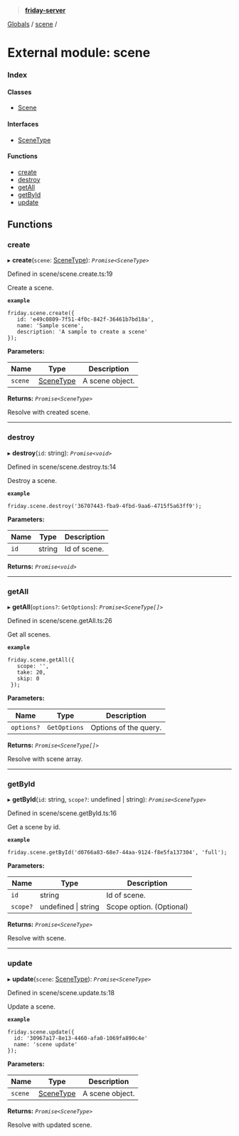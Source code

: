 > **[friday-server](../README.md)**

[Globals](../globals.md) / [scene](scene.md) /

# External module: scene

### Index

#### Classes

* [Scene](../classes/scene.scene-1.md)

#### Interfaces

* [SceneType](../interfaces/scene.scenetype.md)

#### Functions

* [create](scene.md#create)
* [destroy](scene.md#destroy)
* [getAll](scene.md#getall)
* [getById](scene.md#getbyid)
* [update](scene.md#update)

## Functions

###  create

▸ **create**(`scene`: [SceneType](../interfaces/scene.scenetype.md)): *`Promise<SceneType>`*

Defined in scene/scene.create.ts:19

Create a scene.

**`example`** 
````
friday.scene.create({
   id: 'e49c0809-7f51-4f0c-842f-36461b7bd18a',
   name: 'Sample scene',
   description: 'A sample to create a scene'
});
````

**Parameters:**

Name | Type | Description |
------ | ------ | ------ |
`scene` | [SceneType](../interfaces/scene.scenetype.md) | A scene object. |

**Returns:** *`Promise<SceneType>`*

Resolve with created scene.

___

###  destroy

▸ **destroy**(`id`: string): *`Promise<void>`*

Defined in scene/scene.destroy.ts:14

Destroy a scene.

**`example`** 
````
friday.scene.destroy('36707443-fba9-4fbd-9aa6-4715f5a63ff9');
````

**Parameters:**

Name | Type | Description |
------ | ------ | ------ |
`id` | string | Id of scene. |

**Returns:** *`Promise<void>`*

___

###  getAll

▸ **getAll**(`options?`: `GetOptions`): *`Promise<SceneType[]>`*

Defined in scene/scene.getAll.ts:26

Get all scenes.

**`example`** 
````
friday.scene.getAll({
   scope: '',
   take: 20,
   skip: 0
 });
````

**Parameters:**

Name | Type | Description |
------ | ------ | ------ |
`options?` | `GetOptions` | Options of the query. |

**Returns:** *`Promise<SceneType[]>`*

Resolve with scene array.

___

###  getById

▸ **getById**(`id`: string, `scope?`: undefined | string): *`Promise<SceneType>`*

Defined in scene/scene.getById.ts:16

Get a scene by id.

**`example`** 
````
friday.scene.getById('d0766a83-68e7-44aa-9124-f8e5fa137304', 'full');
````

**Parameters:**

Name | Type | Description |
------ | ------ | ------ |
`id` | string | Id of scene. |
`scope?` | undefined \| string | Scope option. (Optional) |

**Returns:** *`Promise<SceneType>`*

Resolve with scene.

___

###  update

▸ **update**(`scene`: [SceneType](../interfaces/scene.scenetype.md)): *`Promise<SceneType>`*

Defined in scene/scene.update.ts:18

Update a scene.

**`example`** 
````
friday.scene.update({
  id: '30967a17-8e13-4460-afa0-1069fa890c4e'
  name: 'scene update'
});
````

**Parameters:**

Name | Type | Description |
------ | ------ | ------ |
`scene` | [SceneType](../interfaces/scene.scenetype.md) | A scene object. |

**Returns:** *`Promise<SceneType>`*

Resolve with updated scene.